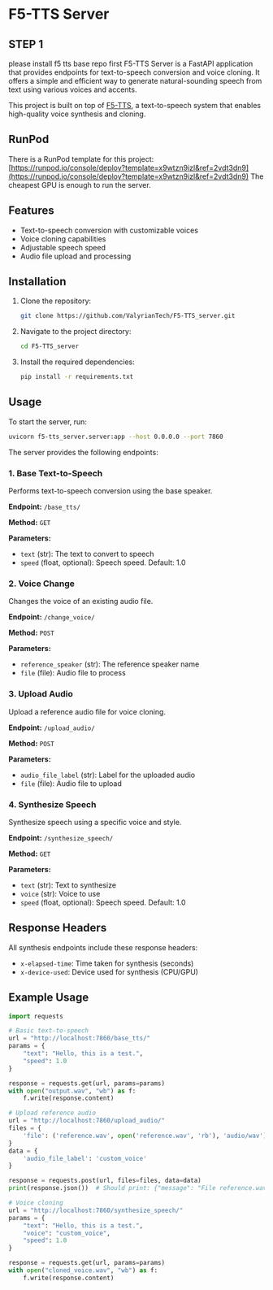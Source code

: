 # F5-TTS Server

## STEP 1
please install f5 tts base repo first
F5-TTS Server is a FastAPI application that provides endpoints for text-to-speech conversion and voice cloning. It offers a simple and efficient way to generate natural-sounding speech from text using various voices and accents.

This project is built on top of [F5-TTS](https://github.com/SWivid/F5-TTS), a text-to-speech system that enables high-quality voice synthesis and cloning.

## RunPod

There is a RunPod template for this project: [https://runpod.io/console/deploy?template=x9wtzn9izl&ref=2vdt3dn9](https://runpod.io/console/deploy?template=x9wtzn9izl&ref=2vdt3dn9)
The cheapest GPU is enough to run the server.

## Features

- Text-to-speech conversion with customizable voices
- Voice cloning capabilities
- Adjustable speech speed
- Audio file upload and processing

## Installation

1. Clone the repository:
   ```bash
   git clone https://github.com/ValyrianTech/F5-TTS_server.git
   ```
2. Navigate to the project directory:
   ```bash
   cd F5-TTS_server
   ```
3. Install the required dependencies:
   ```bash
   pip install -r requirements.txt
   ```

## Usage

To start the server, run:

```bash
uvicorn f5-tts_server.server:app --host 0.0.0.0 --port 7860
```

The server provides the following endpoints:

### 1. Base Text-to-Speech

Performs text-to-speech conversion using the base speaker.

**Endpoint:** `/base_tts/`

**Method:** `GET`

**Parameters:**
- `text` (str): The text to convert to speech
- `speed` (float, optional): Speech speed. Default: 1.0

### 2. Voice Change

Changes the voice of an existing audio file.

**Endpoint:** `/change_voice/`

**Method:** `POST`

**Parameters:**
- `reference_speaker` (str): The reference speaker name
- `file` (file): Audio file to process

### 3. Upload Audio

Upload a reference audio file for voice cloning.

**Endpoint:** `/upload_audio/`

**Method:** `POST`

**Parameters:**
- `audio_file_label` (str): Label for the uploaded audio
- `file` (file): Audio file to upload

### 4. Synthesize Speech

Synthesize speech using a specific voice and style.

**Endpoint:** `/synthesize_speech/`

**Method:** `GET`

**Parameters:**
- `text` (str): Text to synthesize
- `voice` (str): Voice to use
- `speed` (float, optional): Speech speed. Default: 1.0

## Response Headers

All synthesis endpoints include these response headers:
- `x-elapsed-time`: Time taken for synthesis (seconds)
- `x-device-used`: Device used for synthesis (CPU/GPU)

## Example Usage

```python
import requests

# Basic text-to-speech
url = "http://localhost:7860/base_tts/"
params = {
    "text": "Hello, this is a test.",
    "speed": 1.0
}

response = requests.get(url, params=params)
with open("output.wav", "wb") as f:
    f.write(response.content)

# Upload reference audio
url = "http://localhost:7860/upload_audio/"
files = {
    'file': ('reference.wav', open('reference.wav', 'rb'), 'audio/wav')
}
data = {
    'audio_file_label': 'custom_voice'
}

response = requests.post(url, files=files, data=data)
print(response.json())  # Should print: {"message": "File reference.wav uploaded successfully with label custom_voice."}

# Voice cloning
url = "http://localhost:7860/synthesize_speech/"
params = {
    "text": "Hello, this is a test.",
    "voice": "custom_voice",
    "speed": 1.0
}

response = requests.get(url, params=params)
with open("cloned_voice.wav", "wb") as f:
    f.write(response.content)
```
